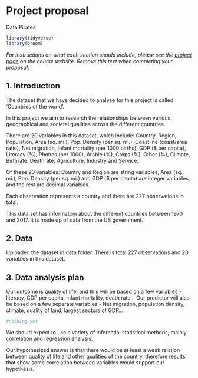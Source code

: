 Project proposal
================
Data Pirates

``` r
library(tidyverse)
library(broom)
```

*For instructions on what each section should include, please see the
[project page](https://idsed.digital/assessments/project/#proposal) on
the course website. Remove this text when completing your proposal*.

## 1. Introduction

The dataset that we have decided to analyse for this project is called
‘Countries of the world’.

In this project we aim to research the relationships between various
geographical and societal qualities across the different countries.

There are 20 variables in this dataset, which include: Country, Region,
Population, Area (sq. mi.), Pop. Density (per sq. mi.), Coastline
(coast/area ratio), Net migration, Infant mortality (per 1000 births),
GDP ($ per capita), Literacy (%), Phones (per 1000), Arable (%), Crops
(%), Other (%), Climate, Birthrate, Deathrate, Agriculture, Industry and
Service.

Of these 20 variables: Country and Region are string variables, Area
(sq. mi.), Pop. Density (per sq. mi.) and GDP ($ per capita) are integer
variables, and the rest are decimal variables.

Each observation represents a country and there are 227 observations in
total.

This data set has information about the different countries between 1970
and 2017. It is made up of data from the US government.

## 2. Data

Uploaded the dataset in data folder. There is total 227 observations and
20 variables in this dataset.

## 3. Data analysis plan

Our outcome is quality of life, and this will be based on a few
variables - literacy, GDP per capita, infant mortality, death rate… Our
predictor will also be based on a few seperate variables - Net
migration, population density, climate, quality of land, largest sectors
of GDP…

``` r
#nothing yet
```

We should expect to use a variety of inferential statistical methods,
mainly correlation and regression analysis.

Our hypothesized answer is that there would be at least a weak relation
between quality of life and other qualities of the country, therefore
results that show some correlation between variables would support our
hypothesis.
